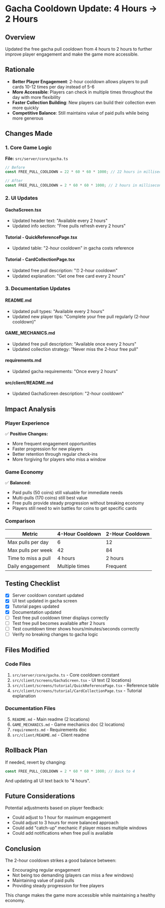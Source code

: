 # Gacha Cooldown Update: 4 Hours → 2 Hours

## Overview
Updated the free gacha pull cooldown from 4 hours to 2 hours to further improve player engagement and make the game more accessible.

## Rationale
- **Better Player Engagement**: 2-hour cooldown allows players to pull cards 10-12 times per day instead of 5-6
- **More Accessible**: Players can check in multiple times throughout the day with more flexibility
- **Faster Collection Building**: New players can build their collection even more quickly
- **Competitive Balance**: Still maintains value of paid pulls while being more generous

## Changes Made

### 1. Core Game Logic
**File:** `src/server/core/gacha.ts`
```typescript
// Before
const FREE_PULL_COOLDOWN = 22 * 60 * 60 * 1000; // 22 hours in milliseconds

// After
const FREE_PULL_COOLDOWN = 2 * 60 * 60 * 1000; // 2 hours in milliseconds
```

### 2. UI Updates

#### GachaScreen.tsx
- Updated header text: "Available every 2 hours"
- Updated info section: "Free pulls refresh every 2 hours"

#### Tutorial - QuickReferencePage.tsx
- Updated table: "2-hour cooldown" in gacha costs reference

#### Tutorial - CardCollectionPage.tsx
- Updated free pull description: "⏰ 2-hour cooldown"
- Updated explanation: "Get one free card every 2 hours"

### 3. Documentation Updates

#### README.md
- Updated pull types: "Available every 2 hours"
- Updated new player tips: "Complete your free pull regularly (2-hour cooldown)"

#### GAME_MECHANICS.md
- Updated free pull description: "Available once every 2 hours"
- Updated collection strategy: "Never miss the 2-hour free pull"

#### requirements.md
- Updated gacha requirements: "Once every 2 hours"

#### src/client/README.md
- Updated GachaScreen description: "2-hour cooldown"

## Impact Analysis

### Player Experience
✅ **Positive Changes:**
- More frequent engagement opportunities
- Faster progression for new players
- Better retention through regular check-ins
- More forgiving for players who miss a window

### Game Economy
✅ **Balanced:**
- Paid pulls (50 coins) still valuable for immediate needs
- Multi-pulls (170 coins) still best value
- Free pulls provide steady progression without breaking economy
- Players still need to win battles for coins to get specific cards

### Comparison

| Metric | 4-Hour Cooldown | 2-Hour Cooldown |
|--------|-----------------|-----------------|
| Max pulls per day | 6 | 12 |
| Max pulls per week | 42 | 84 |
| Time to miss a pull | 4 hours | 2 hours |
| Daily engagement | Multiple times | Frequent |

## Testing Checklist

- [x] Server cooldown constant updated
- [x] UI text updated in gacha screen
- [x] Tutorial pages updated
- [x] Documentation updated
- [ ] Test free pull cooldown timer displays correctly
- [ ] Test free pull becomes available after 2 hours
- [ ] Test countdown timer shows hours/minutes/seconds correctly
- [ ] Verify no breaking changes to gacha logic

## Files Modified

### Code Files
1. `src/server/core/gacha.ts` - Core cooldown constant
2. `src/client/screens/GachaScreen.tsx` - UI text (2 locations)
3. `src/client/screens/tutorial/QuickReferencePage.tsx` - Reference table
4. `src/client/screens/tutorial/CardCollectionPage.tsx` - Tutorial explanation

### Documentation Files
5. `README.md` - Main readme (2 locations)
6. `GAME_MECHANICS.md` - Game mechanics doc (2 locations)
7. `requirements.md` - Requirements doc
8. `src/client/README.md` - Client readme

## Rollback Plan

If needed, revert by changing:
```typescript
const FREE_PULL_COOLDOWN = 2 * 60 * 60 * 1000; // Back to 4
```

And updating all UI text back to "4 hours".

## Future Considerations

Potential adjustments based on player feedback:
- Could adjust to 1 hour for maximum engagement
- Could adjust to 3 hours for more balanced approach
- Could add "catch-up" mechanic if player misses multiple windows
- Could add notifications when free pull is available

## Conclusion

The 2-hour cooldown strikes a good balance between:
- Encouraging regular engagement
- Not being too demanding (players can miss a few windows)
- Maintaining value of paid pulls
- Providing steady progression for free players

This change makes the game more accessible while maintaining a healthy economy.
